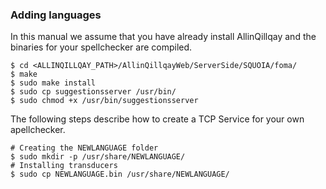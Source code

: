 ### Adding languages

In this manual we assume that you have already install AllinQillqay and the binaries for your spellchecker are compiled.

```
$ cd <ALLINQILLQAY_PATH>/AllinQillqayWeb/ServerSide/SQUOIA/foma/
$ make
$ sudo make install
$ sudo cp suggestionsserver /usr/bin/
$ sudo chmod +x /usr/bin/suggestionsserver
```

The following steps describe how to create a TCP Service for your own apellchecker.

```
# Creating the NEWLANGUAGE folder
$ sudo mkdir -p /usr/share/NEWLANGUAGE/
# Installing transducers
$ sudo cp NEWLANGUAGE.bin /usr/share/NEWLANGUAGE/
```
